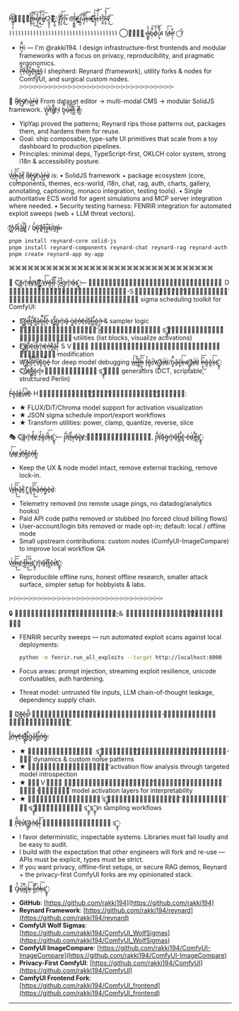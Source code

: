 H҉̷̡͇̮̩͔̀̄͠ͅ⎔̴̡͔̦͇͇̋͌t̷̸̲̟̻̽͂͠ͅh̷̶̖̫͎̆̓̚͜͝ȩ̸̢̜̮͋̐͜͠ŗ̵͖̈́̀̎͜͝e̸̷̻̔̏͠⎔̷̧͍̟͇͇̓👋҈̃͏͏̷̛͎̦̱̲ͅ, Į̸̛̳̯̑͗ͅ'̴̟͉̟͋̈́̚͝m̵̞̪̎͜͠ @̷̡̛̮͇̭̳̈́̓⦿̸̡̻̺͈̳̓r̴̡̻̺̀͆͠ą̵͕̤̓̏̚͝k̵̝̀͗͠⦿̵̡̭̯̱̑́̓͝k̶̡̭̯̱̑́̓͝i̶̠̒̈́͆͝1̵̢̲̼̍͘̚9̵͓̰̱̐̈́̌̔͝4̸̗̞̎͜͠

⌇⌇⌇⌇⌇⌇⌇⌇⌇⌇⌇⌇⌇⌇⌇⌇⌇⌇⌇⌇⌇⌇⌇⌇⌇⌇⌇⌇⌇⌇⌇⌇⌇⌇⌇⌇
◯̴̛̖̠̖͖͑̓  Á̵̻̱͇̟̋̓b̷̘̣̀͒̚͝o̸̖̾̓͠͝ů̴̹̰̘͌̓t  M̶̲̓̔͠è̷̛̜̤͌ͅ  ◯̵̛̍̋̕
* H̴͉̙̿̂i — I'm @rakki194. I design infrastructure-first frontends and modular frameworks with a focus on privacy, reproducibility, and pragmatic ergonomics.
* P̷̛͙̿́r̶̦̽͗ơ̴̤͌̽j̴̫̾̚e̵̛̼͊c̶̨͍͜t̶̳̿s̷̮̽ I shepherd: Reynard (framework), utility forks & nodes for ComfyUI, and surgical custom nodes.
⌲⌲⌲⌲⌲⌲⌲⌲⌲⌲⌲⌲⌲⌲⌲⌲⌲⌲⌲⌲⌲⌲⌲⌲⌲⌲⌲⌲⌲⌲⌲⌲

🦊  R̸͎̅ẹ̵̢̀ỹ̸̰̠ǹ̴̜a̴̘̓͜r̶̞̊d̴̖̍ 
From dataset editor → multi-modal CMS → modular SolidJS framework.
W̵̢̲̼̍͘̚h҉̷͉̙̿̂y̸̬̓҉ I b̴̰͓̿̄ů̶̖́͠i̴̠̐̍l̵̛̩͉̐͝t̶̪̺͊ i̸̖̓t̶̪̺͊:
- YipYap proved the patterns; Reynard rips those patterns out, packages them, and hardens them for reuse.
- Goal: ship composable, type-safe UI primitives that scale from a toy dashboard to production pipelines.
- Principles: minimal deps, TypeScript-first, OKLCH color system, strong i18n & accessibility posture.

W̶͐͛͜h̷̶̖̫͎̆̓̚͜͝a̶̭̐t̵̰̾̕ R̸͎̅ẹ̵̢̀ỹ̸̰̠ǹ̴̜a̴̘̓͜r̶̞̊d̴̖̍ *is*:
  • SolidJS framework + package ecosystem (core, components, themes, ecs-world, i18n, chat, rag, auth, charts, gallery, annotating, captioning, monaco integration, testing tools).
  • Single authoritative ECS world for agent simulations and MCP server integration where needed.
  • Security testing harness: FENRIR integration for automated exploit sweeps (web + LLM threat vectors).

I҉̬̲̍n̷̮͎̾s̴̖̽̚ẗ̴̝́ă̵͚̇l̶̻̅̅l̸̮͍̊ / b̸̩̑̉o̴̢̬͝o̸͚̔t̶̹̯͊s̶̹̳̿t̴̜̑r̸̹̈́a̶̛͖p̶̝̓:

```bash
pnpm install reynard-core solid-js
pnpm install reynard-components reynard-chat reynard-rag reynard-auth
pnpm create reynard-app my-app
```

⌘⌘⌘⌘⌘⌘⌘⌘⌘⌘⌘⌘⌘⌘⌘⌘⌘⌘⌘⌘⌘⌘⌘⌘⌘⌘⌘⌘⌘⌘⌘⌘⌘

🐺  C҉̥o̴̪̝̽m̴̬̣̏̕f̴̢̀͒y̸̬̓҉U҉̴̝̳̠̓̃I҉̬̲̍ W̶̲̓̔͠o̴̪̝̽l̵̛̩͉̐͝f̴̢̀͒ Ṩ̵̢̙̹̃̕i̷̺̋̽g̵̰̀m̴̬̣̏̕a̶̭̐s҉̛̞̳̘̱ — Ａ̴̪̝̽Ｄ̴̖̍Ｖ̵̙̽Ａ̶̭̐Ｎ̶̗̾̕Ｃ̶̢̟̏Ｅ̵̙̽Ｄ̴̖̍ ＤＩ̶̠̐̍Ｆ̴̢̀͒Ｆ̴̢̀͒Ｕ̸̖̓Ｓ̷̮̽Ｉ̷̺̋̽Ｏ̴̪̝̽Ｎ̶̗̾̕ ＳＡ̶̭̐Ｍ̴̬̣̏̕Ｐ̷̛͙̿́Ｌ̵̛̩͉̐͝Ｉ̷̺̋̽Ｎ̶̗̾̕Ｇ̵̰̀
ａ̶̭̐ｄ̴̖̍ｖ̵̙̽ａ̶̭̐ｎ̶̗̾̕ｃ̶̢̟̏ｅ̵̙̽ｄ̴̖̍ sigma scheduling toolkit for ComfyUI:
- S҉̛̞̳̘̱c̶̢̟̏r̸̹̈́i̷̺̋̽p̷̛͙̿́t̶̪̺͊a̶̭̐b̴̰͓̿̄l̵̛̩͉̐͝e̵̙̽ s҉̛̞̳̘̱i̷̺̋̽g̵̰̀m̴̬̣̏̕a̶̭̐ g̵̰̀e̵̙̽n̶̗̾̕e̵̙̽r̸̹̈́a̶̭̐t̶̪̺͊i̷̺̋̽o̴̪̝̽n̶̗̾̕ & sampler logic
- Ｍ̴̬̣̏̕ｏ̴̪̝̽ｄ̴̖̍ｅ̵̙̽ｌ̵̛̩͉̐͝ i̷̺̋̽ｎ̶̗̾̕ｔ̶̪̺͊ｒ̸̹̈́ｏ̴̪̝̽ｓ҉̛̞̳̘̱ｐ̷̛͙̿́ｅ̵̙̽ｃ̶̢̟̏ｔ̶̪̺͊ｉ̷̺̋̽ｏ̴̪̝̽ｎ̶̗̾̕ utilities (list blocks, visualize activations)
- E҉̛̞̳̘̱x̸̰̾̕p̷̛͙̿́e̵̙̽r̸̹̈́i̷̺̋̽m̴̬̣̏̕e̵̙̽n̶̗̾̕t̶̪̺͊a̶̭̐l̵̛̩͉̐͝ ＳＶＤ̴̖̍ ａ̶̭̐ｃ̶̢̟̏ｔ̶̪̺͊ｉ̷̺̋̽ｖ̵̙̽ａ̶̭̐ｔ̶̪̺͊ｉ̷̺̋̽ｏ̴̪̝̽ｎ̶̗̾̕ modification
- W҉̛̞̳̘̱o̴̪̝̽l̵̛̩͉̐͝f̴̢̀͒P̷̛͙̿́r̸̹̈́o̴̪̝̽b̴̰͓̿̄e̵̙̽ for deep model debugging w̶̲̓̔͠i̷̺̋̽t̶̪̺͊h̷̶̖̫͎̆̓̚͜͝ f̴̢̀͒o̴̪̝̽r̸̹̈́w҉̛̞̳̘̱a̶̭̐r̸̹̈́d̴̖̍/b̴̰͓̿̄a̶̭̐c̶̢̟̏k̵̝̀͗͠w҉̛̞̳̘̱a̶̭̐r̸̹̈́d̴̖̍ h̷̶̖̫͎̆̓̚͜͝o̴̪̝̽o̴̪̝̽k̵̝̀͗͠s҉̛̞̳̘̱
- C҉̥u̸̖̓s҉̛̞̳̘̱t̶̪̺͊o̴̪̝̽m̴̬̣̏̕ ｎ̶̗̾̕ｏ̴̪̝̽ｉ̷̺̋̽ｓ҉̛̞̳̘̱ｅ̵̙̽ generators (DCT, scriptable, structured Perlin)

F̵̙̈́ȩ̷̟̽a̶̭̐t̸̪̓ů̶̖́͠r̸̹̈́e̵̙̽ ＨＩ̶̠̐̍Ｇ̵̰̀Ｈ̷̶̖̫͎̆̓̚͜͝Ｌ̵̛̩͉̐͝Ｉ̷̺̋̽Ｇ̵̰̀Ｈ̷̶̖̫͎̆̓̚͜͝Ｔ̴̪̺͊Ｓ̷̮̽:
- ★ FLUX/DiT/Chroma model support for activation visualization
- ★ JSON sigma schedule import/export workflows
- ★ Transform utilities: power, clamp, quantize, reverse, slice

🎭 C҉̥o̴̪̝̽m̴̬̣̏̕f̴̢̀͒y̸̬̓҉ f̴̢̀͒o̴̪̝̽r̸̹̈́k̵̝̀͗͠s҉̛̞̳̘̱ — p̷̛͙̿́r̸̹̈́i̷̺̋̽v̶̹̯̕a̶̭̐c̶̢̟̏y̸̬̓҉ Ｆ̴̢̀͒Ｉ̷̺̋̽Ｒ̸̹̈́Ｓ̷̮̽Ｔ̴̪̺͊, p̷̛͙̿́r̸̹̈́a̶̭̐g̵̰̀m̴̬̣̏̕a̶̭̐t̶̪̺͊i̷̺̋̽c̶̢̟̏ e̵̙̽d̴̖̍i̷̺̋̽t̶̪̺͊s҉̛̞̳̘̱

M̶̲̓̔͠y̸̬̓҉ i̸̖̓n̶̗̾̕t̶̪̺͊e̵̙̽n̶̗̾̕t̶̪̺͊:
- Keep the UX & node model intact, remove external tracking, remove lock-in.

W̶͐͛͜h̷̶̖̫͎̆̓̚͜͝a̶̭̐t̵̰̾̕ I҉̬̲̍ c̶̢̟̏h̷̶̖̫͎̆̓̚͜͝a̶̭̐n̶̗̾̕g̵̰̀e̵̙̽d̴̖̍:
- Telemetry removed (no remote usage pings, no datadog/analytics hooks)
- Paid API code paths removed or stubbed (no forced cloud billing flows)  
- User-account/login bits removed or made opt-in; default: local / offline mode
- Small upstream contributions: custom nodes (ComfyUI-ImageCompare) to improve local workflow QA

W̶͐͛͜h̷̶̖̫͎̆̓̚͜͝y̸̬̓҉ t̶̪̺͊h̷̶̖̫͎̆̓̚͜͝i̷̺̋̽s҉̛̞̳̘̱ m̴̬̣̏̕a̶̭̐t̵̰̾̕t̶̪̺͊e̵̙̽r̸̹̈́s҉̛̞̳̘̱:
- Reproducible offline runs, honest offline research, smaller attack surface, simpler setup for hobbyists & labs.

⌲⌲⌲⌲⌲⌲⌲⌲⌲⌲⌲⌲⌲⌲⌲⌲⌲⌲⌲⌲⌲⌲⌲⌲⌲⌲⌲⌲⌲⌲⌲⌲

🔒 Ｓ̷̮̽ｅ̵̙̽ｃ̶̢̟̏ｕ̶̖́͠ｒ̸̹̈́ｉ̷̺̋̽ｔ̶̪̺͊ｙ̸̬̓҉ ＆ Ａ̶̭̐ｎ̶̗̾̕ａ̶̭̐ｌ̵̛̩͉̐͝ｙ̸̬̓҉ｓ̷̮̽ｉ̷̺̋̽ｓ̷̮̽
- FENRIR security sweeps — run automated exploit scans against local deployments:

    ```bash
    python -m fenrir.run_all_exploits --target http://localhost:8000
    ```

- Focus areas: prompt injection, streaming exploit resilience, unicode confusables, auth hardening.
- Threat model: untrusted file inputs, LLM chain-of-thought leakage, dependency supply chain.

🌊 D҉̮ę̷̟̽e̵̙̽p̷̛͙̿́ Ｄ̴̖̍ｉ̷̺̋̽ｆ̴̢̀͒ｆ̴̢̀͒ｕ̸̖̓ｓ̷̮̽ｉ̷̺̋̽ｏ̴̪̝̽ｎ̶̗̾̕ Ｒ̸̹̈́ｅ̵̙̽ｓ̷̮̽ｅ̵̙̽ａ̶̭̐ｒ̸̹̈́ｃ̶̢̟̏ｈ̷̶̖̫͎̆̓̚͜͝

I̷̺̋̽n̶̗̾̕v̶̹̯̕e̵̙̽s҉̛̞̳̘̱t̶̪̺͊i̷̺̋̽g̵̰̀a̶̭̐t̶̪̺͊i̷̺̋̽n̶̗̾̕g̵̰̀:

- ★ Ｓ̷̮̽ｉ̷̺̋̽ｇ̵̰̀ｍ̴̬̣̏̕ａ̶̭̐ ｓ҉̛̞̳̘̱ｃ̶̢̟̏ｈ̷̶̖̫͎̆̓̚͜͝ｅ̵̙̽ｄ̴̖̍ｕ̸̖̓ｌ̵̛̩͉̐͝ｉ̷̺̋̽ｎ̶̗̾̕ｇ̵̰̀ dynamics & custom noise patterns
- ★ Ｎ̶̗̾̕ｅ̵̙̽ｕ̸̖̓ｒ̸̹̈́ａ̶̭̐ｌ̵̛̩͉̐͝ activation flow analysis through targeted model introspection
- ★ Ｓ̷̮̽ＶＤ̴̖̍ ｍ̴̬̣̏̕ａ̶̭̐ｎ̶̗̾̕ｉ̷̺̋̽ｐ̷̛͙̿́ｕ̸̖̓ｌ̵̛̩͉̐͝ａ̶̭̐ｔ̶̪̺͊ｉ̷̺̋̽ｏ̴̪̝̽ｎ̶̗̾̕ ｏ̴̪̝̽ｆ̴̢̀͒ model activation layers for interpretability
- ★ Ａ̶̭̐ｄ̴̖̍ｖ̵̙̽ｅ̵̙̽ｒ̸̹̈́ｓ҉̛̞̳̘̱ａ̶̭̐ｒ̸̹̈́ｉ̷̺̋̽ａ̶̭̐ｌ̵̛̩͉̐͝ ｒ̸̹̈́ｏ̴̪̝̽ｂ̴̰͓̿̄ｕ̸̖̓ｓ҉̛̞̳̘̱ｔ̶̪̺͊ｎ̶̗̾̕ｅ̵̙̽ｓ҉̛̞̳̘̱ｓ҉̛̞̳̘̱ in sampling workflows

🧭 P̷̛͙̿́e̵̙̽r̸̹̈́s҉̛̞̳̘̱o̴̪̝̽n̶̗̾̕a̶̭̐l̵̛̩͉̐͝ ｎ̶̗̾̕ｏ̴̪̝̽ｔ̶̪̺͊ｅ̵̙̽ｓ҉̛̞̳̘̱

- I favor deterministic, inspectable systems. Libraries must fail loudly and be easy to audit.
- I build with the expectation that other engineers will fork and re-use — APIs must be explicit, types must be strict.
- If you want privacy, offline-first setups, or secure RAG demos, Reynard + the privacy-first ComfyUI forks are my opinionated stack.

🔗 Q̶̟̈́̽ů̶̖́͠i̷̺̋̽c̶̢̟̏k̵̝̀͗͠ l̵̛̩͉̐͝i̷̺̋̽n̶̗̾̕k̵̝̀͗͠s҉̛̞̳̘̱

- **GitHub**: [https://github.com/rakki194](https://github.com/rakki194)
- **Reynard Framework**: [https://github.com/rakki194/reynard](https://github.com/rakki194/reynard)
- **ComfyUI Wolf Sigmas**: [https://github.com/rakki194/ComfyUI_WolfSigmas](https://github.com/rakki194/ComfyUI_WolfSigmas)
- **ComfyUI ImageCompare**: [https://github.com/rakki194/ComfyUI-ImageCompare](https://github.com/rakki194/ComfyUI-ImageCompare)
- **Privacy-First ComfyUI**: [https://github.com/rakki194/ComfyUI](https://github.com/rakki194/ComfyUI)
- **ComfyUI Frontend Fork**: [https://github.com/rakki194/ComfyUI_frontend](https://github.com/rakki194/ComfyUI_frontend)

---
